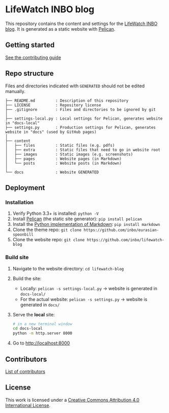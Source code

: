 # LifeWatch INBO blog

This repository contains the content and settings for the [LifeWatch INBO blog](http://lifewatch.inbo.be/blog). It is generated as a static website with [Pelican](http://docs.getpelican.com).

## Getting started

[See the contributing guide](CONTRIBUTING.md)

## Repo structure

Files and directories indicated with `GENERATED` should not be edited manually.

```
├── README.md         : Description of this repository
├── LICENSE           : Repository license
├── .gitignore        : Files and directories to be ignored by git
│
├── settings-local.py : Local settings for Pelican, generates website in "docs-local"
├── settings.py       : Production settings for Pelican, generates website in "docs" (used by GitHub pages)
│
├── content
│   ├── files         : Static files (e.g. pdfs)
│   ├── extra         : Static files that need to go in website root
│   ├── images        : Static images (e.g. screenshots)
│   ├── pages         : Website pages (in Markdown)
│   └── posts         : Website posts (in Markdown)
│
└── docs              : Website GENERATED
```

## Deployment

### Installation

1. Verify Python 3.3+ is installed: `python -V`
2. Install [Pelican](http://docs.getpelican.com/en/stable/install.html) (the static site generator): `pip install pelican`
3. Install the [Python implementation of Markdown](https://pypi.python.org/pypi/Markdown): `pip install markdown`
5. Clone the theme repo: `git clone https://github.com/inbo/eurasian-spoonbill`
6. Clone the website repo: `git clone https://github.com/inbo/lifewatch-blog`

### Build site

1. Navigate to the website directory: `cd lifewatch-blog`
2. Build the site:
    * Locally: `pelican -s settings-local.py` → website is generated in `docs-local/`
    * For the actual website: `pelican -s settings.py` → website is generated in `docs/`
3. Serve the **local** site:
    
    ```bash
    # in a new terminal window
    cd docs-local
    python -m http.server 8000
    ```
4. Go to <http://localhost:8000>

## Contributors

[List of contributors](https://github.com/inbo/lifewatch-blog/contributors)

## License

This work is licensed under a [Creative Commons Attribution 4.0 International License](https://creativecommons.org/licenses/by/4.0/).
